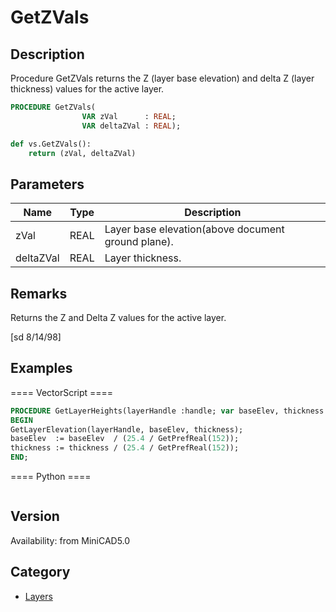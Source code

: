 # GetZVals

## Description
Procedure GetZVals returns the Z (layer base elevation) and delta Z (layer thickness) values for the active layer.

```pascal
PROCEDURE GetZVals(
				VAR zVal      : REAL;
				VAR deltaZVal : REAL);
```

```python
def vs.GetZVals():
    return (zVal, deltaZVal)
```

## Parameters
|Name|Type|Description|
|---|---|---|
|zVal|REAL|Layer base elevation(above document ground plane).|
|deltaZVal|REAL|Layer thickness.|

## Remarks
Returns the Z and Delta Z values for the active layer.

[sd 8/14/98]

## Examples
==== VectorScript ====
```pascal
PROCEDURE GetLayerHeights(layerHandle :handle; var baseElev, thickness :REAL);
BEGIN
GetLayerElevation(layerHandle, baseElev, thickness);
baseElev  := baseElev  / (25.4 / GetPrefReal(152));
thickness := thickness / (25.4 / GetPrefReal(152));
END;
```
==== Python ====
```python

```

## Version
Availability: from MiniCAD5.0

## Category
* [Layers](../Categories/Layers.md)
